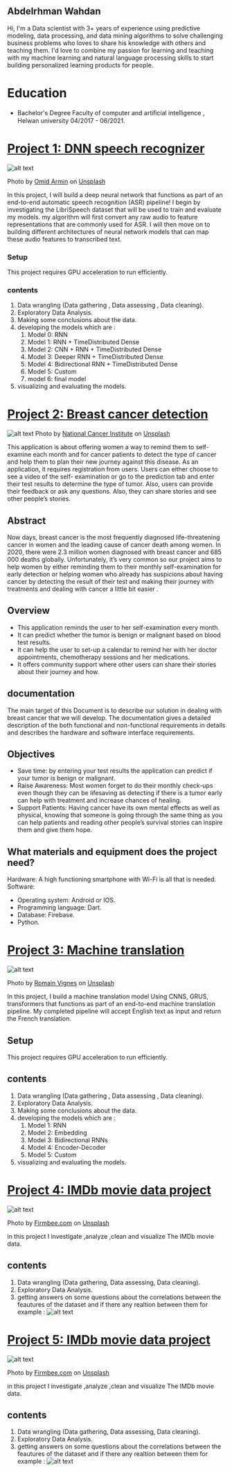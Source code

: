 ## Abdelrhman Wahdan
Hi, I'm a Data scientist with 3+ years of experience using predictive modeling, data processing, and data mining algorithms
to solve challenging business problems who loves to share his knowledge with others and teaching them. 
I'd love to combine my passion for learning and teaching with my machine learning and natural language processing skills
to start building personalized learning products for people.

# Education
* Bachelor's Degree Faculty of computer and artiﬁcial intelligence , Helwan university 04/2017 - 06/2021.

# [Project 1: DNN speech recognizer](https://github.com/abdelrhmanwahdan/DNN-Speech-Recognizer)
![alt text](ASR.jpg)

Photo by <a href="https://unsplash.com/@omidarmin?utm_source=unsplash&utm_medium=referral&utm_content=creditCopyText">Omid Armin</a> on <a href="https://unsplash.com/s/photos/siri?utm_source=unsplash&utm_medium=referral&utm_content=creditCopyText">Unsplash</a>
  
In this project, I will build a deep neural network that functions as part of an end-to-end automatic speech recognition (ASR) pipeline!
I begin by investigating the LibriSpeech dataset that will be used to train and evaluate my models. my algorithm will first convert any raw audio to feature representations that are commonly used for ASR. I will then move on to building different architectures of  neural network models that can map these audio features to transcribed text.

### Setup
This project requires GPU acceleration to run efficiently.

### contents
1. Data wrangling (Data gathering , Data assessing , Data cleaning).
2. Exploratory Data Analysis.
3. Making some conclusions about the data.
4. developing the models which are :
    1. Model 0: RNN
    2. Model 1: RNN + TimeDistributed Dense
    3. Model 2: CNN + RNN + TimeDistributed Dense
    4. Model 3: Deeper RNN + TimeDistributed Dense
    5. Model 4: Bidirectional RNN + TimeDistributed Dense
    6. Model 5: Custom
    7. model 6: final model
5. visualizing and evaluating the models.

# [Project 2: Breast cancer detection](https://github.com/radwaahmed548/BCD)
![alt text](BCD.jpg)
Photo by <a href="https://unsplash.com/@nci?utm_source=unsplash&utm_medium=referral&utm_content=creditCopyText">National Cancer Institute</a> on <a href="https://unsplash.com/s/photos/breasr-cancer-detection?utm_source=unsplash&utm_medium=referral&utm_content=creditCopyText">Unsplash</a>
  

This application is about offering women a way to remind them to self-examine
each month and for cancer patients to detect the type of cancer and help them to
plan their new journey against this disease. As an application, it requires
registration from users. Users can either choose to see a video of the self-
examination or go to the prediction tab and enter their test results to determine
the type of tumor. Also, users can provide their feedback or ask any questions.
Also, they can share stories and see other people’s stories.

## Abstract
Now days, breast cancer is the most frequently diagnosed life-threatening
cancer in women and the leading cause of cancer death among women. In 2020,
there were 2.3 million women diagnosed with breast cancer and 685 000 deaths
globally. Unfortunately, it’s very common so our project aims to help women
by either reminding them to their monthly self-examination for early detection
or helping women who already has suspicions about having cancer by detecting
the result of their test and making their journey with treatments and dealing with
cancer a little bit easier .

## Overview
- This application reminds the user to her self-examination every month.
- It can predict whether the tumor is benign or malignant based on blood
test results.
- It can help the user to set-up a calendar to remind her with her doctor
appointments, chemotherapy sessions and her medications.
- It offers community support where other users can share their stories
about their journey and how.

## documentation
The main target of this Document is to describe our solution in dealing with
breast cancer that we will develop. The documentation gives a detailed
description of the both functional and non-functional requirements in details and
describes the hardware and software interface requirements.

## Objectives
- Save time: by entering your test results the application can
predict if your tumor is benign or malignant.
- Raise Awareness: Most women forget to do their monthly
check-ups even though they can be lifesaving as detecting if
there is a tumor early can help with treatment and increase
chances of healing.
- Support Patients: Having cancer have its own mental effects as
well as physical, knowing that someone is going through the
same thing as you can help patients and reading other people’s
survival stories can inspire them and give them hope.

## What materials and equipment does the project need?
Hardware: A high functioning smartphone with Wi-Fi is all that is needed.
Software:
- Operating system: Android or IOS.
- Programming language: Dart.
- Database: Firebase.
- Python.

# [Project 3: Machine translation](https://github.com/abdelrhmanwahdan/machine-translation)
![alt text](machine-translation.jpg)

Photo by <a href="https://unsplash.com/@rvignes?utm_source=unsplash&utm_medium=referral&utm_content=creditCopyText">Romain Vignes</a> on <a href="https://unsplash.com/s/photos/language-translation?utm_source=unsplash&utm_medium=referral&utm_content=creditCopyText">Unsplash</a>
  
In this project, I build a machine translation model Using CNNS, GRUS, transformers that functions as part of an end-to-end machine translation pipeline. My completed pipeline will accept English text as input and return the French translation.

## Setup
This project requires GPU acceleration to run efficiently.

## contents
1. Data wrangling (Data gathering , Data assessing , Data cleaning).
2. Exploratory Data Analysis.
3. Making some conclusions about the data.
4. developing the models which are :
    1. Model 1: RNN
    2. Model 2: Embedding
    3. Model 3: Bidirectional RNNs
    4. Model 4: Encoder-Decoder
    5. Model 5: Custom
5. visualizing and evaluating the models.

# [Project 4: IMDb movie data project](https://github.com/abdelrhmanwahdan/IMDb-movie-data-project)
![alt text](data-visualization.jpg)

Photo by <a href="https://unsplash.com/@firmbee?utm_source=unsplash&utm_medium=referral&utm_content=creditCopyText">Firmbee.com</a> on <a href="https://unsplash.com/s/photos/data-visualiztion?utm_source=unsplash&utm_medium=referral&utm_content=creditCopyText">Unsplash</a>
  
  
in this project I investigate ,analyze ,clean and visualize The IMDb movie data.

## contents
1. Data wrangling (Data gathering, Data assessing, Data cleaning).
2. Exploratory Data Analysis.
3. getting answers on some questions about the correlations between the feautures of the dataset and if there any realtion between them for example :
![alt text](imdb.png)

# [Project 5: IMDb movie data project](https://github.com/abdelrhmanwahdan/IMDb-movie-data-project)
![alt text](data-visualization.jpg)

Photo by <a href="https://unsplash.com/@firmbee?utm_source=unsplash&utm_medium=referral&utm_content=creditCopyText">Firmbee.com</a> on <a href="https://unsplash.com/s/photos/data-visualiztion?utm_source=unsplash&utm_medium=referral&utm_content=creditCopyText">Unsplash</a>
  
  
in this project I investigate ,analyze ,clean and visualize The IMDb movie data.

## contents
1. Data wrangling (Data gathering, Data assessing, Data cleaning).
2. Exploratory Data Analysis.
3. getting answers on some questions about the correlations between the feautures of the dataset and if there any realtion between them for example :
![alt text](imdb.png)



